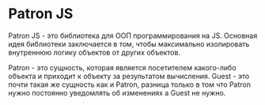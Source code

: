# Patron JS

Patron JS - это библиотека для ООП программирования на JS.
Основная идея библиотеки заключается в том, чтобы максимально изолировать внутреннюю логику объектов от других объектов.

Patron - это сущность, которая является посетителем какого-либо объекта и приходит к объекту за результатом вычисления.
Guest - это почти такая же сущность как и Patron, разница только в том что Patron нужно постоянно уведомлять об изменениях а Guest не нужно.
